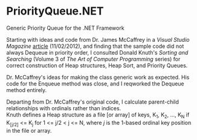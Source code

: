 # PriorityQueue.NET
Generic Priority Queue for the .NET Framework

Starting with ideas and code from Dr. James McCaffrey in a *Visual Studio Magazine* 
[article](https://visualstudiomagazine.com/Articles/2012/11/01/Priority-Queues-with-C.aspx?Page=1 "Priority Queues in C#") 
(11/02/2012), and finding that 
the sample code did not always Dequeue in priority order, I consulted Donald Knuth's *Sorting and Searching* (Volume 3 of
*The Art of Computer Programming* series) for correct construction of Heap structures, Heap Sort, and Priority Queues.

Dr. McCaffrey's ideas for making the class generic work as expected.  His code for the Enqueue method was close, and I reqworked 
the Dequeue method entirely.

Departing from Dr. McCaffrey's original code, I calculate parent-child relationships with ordinals rather than indices.  
Knuth defines a Heap structure as a file [or array] of keys, K<sub>1</sub>, K<sub>2</sub>, ..., K<sub>N</sub> 
if K<sub>[j/2]</sub> <= K<sub>j</sub> for 1 <= j/2 < j <= N, where *j* is the 1-based ordinal key position in the file or array.
